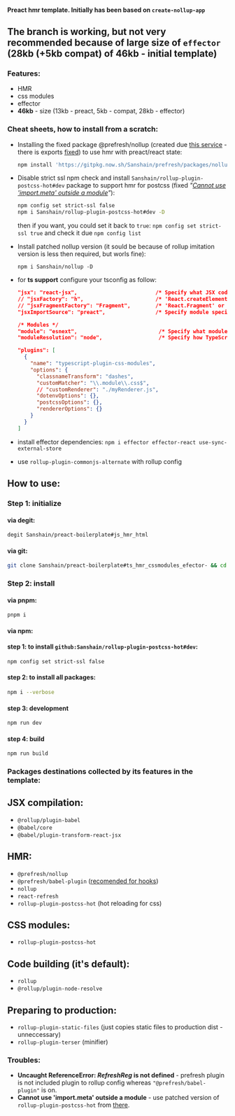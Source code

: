 #### Preact hmr template. Initially has been based on `create-nollup-app `

## The branch is working, but not very recommended because of large size of `effector` (28kb (+5kb compat) of 46kb - initial template)

### Features:

- HMR
- css modules
- effector
- **46kb** - size (13kb - preact, 5kb - compat, 28kb - effector)

### Cheat sheets, how to install from a scratch:


- Installing the fixed package @prefresh/nollup (created due [this service](https://gitpkg.vercel.app/about) - there is exports [fixed](https://github.com/preactjs/prefresh/pull/547)) to use hmr with preact/react state:

    ```sh
    npm install 'https://gitpkg.now.sh/Sanshain/prefresh/packages/nollup?main' -D
    ```

- Disable strict ssl npm check and install `Sanshain/rollup-plugin-postcss-hot#dev` package to support hmr for postcss (fixed *"[Cannot use 'import.meta' outside a module](https://github.com/rixo/rollup-plugin-postcss-hot/issues/23)"*): 

    ```sh
    npm config set strict-ssl false
    npm i Sanshain/rollup-plugin-postcss-hot#dev -D
    ```

    then if you want, you could set it back to `true`: `npm config set strict-ssl true` and check it due `npm config list`

- Install patched nollup version (it sould be because of rollup imitation version is less then required, but worls fine):
    ```
    npm i Sanshain/nollup -D
    ```

- for **ts support** configure your tsconfig as follow:

    ```json
    "jsx": "react-jsx",                         /* Specify what JSX code is generated. */
    // "jsxFactory": "h",                       /* 'React.createElement' or 'h' */
    // "jsxFragmentFactory": "Fragment",        /* 'React.Fragment' or 'Fragment'. */    
    "jsxImportSource": "preact",                /* Specify module specifier used to import the JSX factory functions when using `jsx:     

    /* Modules */
    "module": "esnext",                          /* Specify what module code is generated. */
    "moduleResolution": "node",                  /* Specify how TypeScript looks up a file from a given module specifier. */   

    "plugins": [
      {
        "name": "typescript-plugin-css-modules",
        "options": {
          "classnameTransform": "dashes",
          "customMatcher": "\\.module\\.css$",
          // "customRenderer": "./myRenderer.js",
          "dotenvOptions": {},
          "postcssOptions": {},
          "rendererOptions": {}
        }
      }      
    ]     
    ```

- install effector dependencies: `npm i effector effector-react use-sync-external-store`

- use `rollup-plugin-commonjs-alternate` with rollup config


## How to use: 

### Step 1: initialize

#### via degit:

```sh
degit Sanshain/preact-boilerplate#js_hmr_html
```

#### via git: 

```sh
git clone Sanshain/preact-boilerplate#ts_hmr_cssmodules_efector- && cd ts_hmr_cssmodules_efector- && rm -r .git && git init
```

### Step 2: install

#### via pnpm: 

```sh
pnpm i
```

#### via npm: 

#### step 1: to install `github:Sanshain/rollup-plugin-postcss-hot#dev`:
```sh
npm config set strict-ssl false  
```

#### step 2: to install all packages:
```sh
npm i --verbose
```

#### step 3: development

```sh
npm run dev
```

#### step 4: build

```sh
npm run build
```


### Packages destinations collected by its features in the template: 

## JSX compilation: 

- `@rollup/plugin-babel`
- `@babel/core`
- `@babel/plugin-transform-react-jsx`

## HMR:

- `@prefresh/nollup`
- `@prefresh/babel-plugin` ([recomended for hooks](https://github.com/Sanshain/prefresh/tree/main/packages/nollup#using-hooks))
- `nollup`
- `react-refresh`
- `rollup-plugin-postcss-hot` (hot reloading for css)

## CSS modules: 

- `rollup-plugin-postcss-hot`


## Code building (it's default): 

- `rollup`
- `@rollup/plugin-node-resolve`

## Preparing to production: 

- `rollup-plugin-static-files` (just copies static files to production dist - unneccessary)
- `rollup-plugin-terser` (minifier)


### Troubles: 

- **Uncaught ReferenceError: $RefreshReg$ is not defined** - prefresh plugin is not included plugin to rollup config whereas `"@prefresh/babel-plugin"` is on.
- **Cannot use 'import.meta' outside a module** - use patched version of `rollup-plugin-postcss-hot` from [there](https://github.com/Sanshain/rollup-plugin-postcss-hot).